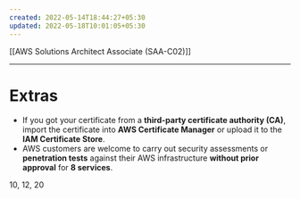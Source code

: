 ```yaml
---
created: 2022-05-14T18:44:27+05:30
updated: 2022-05-18T10:01:05+05:30
---
```

[[AWS Solutions Architect Associate (SAA-C02)]]

---
# Extras
- If you got your certificate from a **third-party certificate authority (CA)**, import the certificate into **AWS Certificate Manager** or upload it to the **IAM Certificate Store**.
- AWS customers are welcome to carry out security assessments or **penetration tests** against their AWS infrastructure **without prior approval** for **8 services**.

10, 12, 20